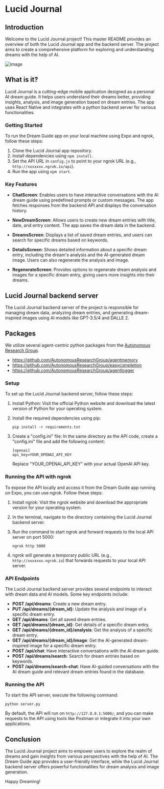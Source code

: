 # Lucid Journal

## Introduction
Welcome to the Lucid Journal project! This master README provides an overview of both the Lucid Journal app and the backend server. The project aims to create a comprehensive platform for exploring and understanding dreams with the help of AI.

![image](https://github.com/cp-james-harbeck/LucidJournal/assets/76927280/bad4ad87-5a0c-40f3-99c4-7307c4988c9a)

## What is it?
Lucid Journal is a cutting-edge mobile application designed as a personal AI dream guide. It helps users understand their dreams better, providing insights, analysis, and image generation based on dream entries. The app uses React Native and integrates with a python backend server for various functionalities.

### Getting Started
To run the Dream Guide app on your local machine using Expo and ngrok, follow these steps:

1. Clone the Lucid Journal app repository.
2. Install dependencies using `npm install`.
3. Set the API URL in `config.js` to point to your ngrok URL (e.g., `http://xxxxxxx.ngrok.io/api`).
4. Run the app using `npm start`.

### Key Features
- **ChatScreen**: Enables users to have interactive conversations with the AI dream guide using predefined prompts or custom messages. The app fetches responses from the backend API and displays the conversation history.

- **NewDreamScreen**: Allows users to create new dream entries with title, date, and entry content. The app saves the dream data in the backend.

- **DreamsScreen**: Displays a list of saved dream entries, and users can search for specific dreams based on keywords.

- **DetailsScreen**: Shows detailed information about a specific dream entry, including the dream's analysis and the AI-generated dream image. Users can also regenerate the analysis and image.

- **RegenerateScreen**: Provides options to regenerate dream analysis and images for a specific dream entry, giving users more insights into their dreams.

## Lucid Journal backend server
The Lucid Journal backend server of the project is responsible for managing dream data, analyzing dream entries, and generating dream-inspired images using AI models like GPT-3.5/4 and DALLE 2.

## Packages
We utilize several agent-centric python packages from the [Autonomous Research Group](https://github.com/AutonomousResearchGroup).

- https://github.com/AutonomousResearchGroup/agentmemory
- https://github.com/AutonomousResearchGroup/easycompletion
- https://github.com/AutonomousResearchGroup/agentlogger

### Setup
To set up the Lucid Journal backend server, follow these steps:

1. Install Python: Visit the official Python website and download the latest version of Python for your operating system.

2. Install the required dependencies using pip:
   ```
   pip install -r requirements.txt
   ```

3. Create a "config.ini" file: In the same directory as the API code, create a "config.ini" file and add the following content:
   ```
   [openai]
   api_key=YOUR_OPENAI_API_KEY
   ```
   Replace "YOUR_OPENAI_API_KEY" with your actual OpenAI API key.

### Running the API with ngrok
To expose the API locally and access it from the Dream Guide app running on Expo, you can use ngrok. Follow these steps:

1. Install ngrok: Visit the ngrok website and download the appropriate version for your operating system.

2. In the terminal, navigate to the directory containing the Lucid Journal backend server.

3. Run the command to start ngrok and forward requests to the local API server on port 5000:
   ```
   ngrok http 5000
   ```

4. ngrok will generate a temporary public URL (e.g., `http://xxxxxxx.ngrok.io`) that forwards requests to your local API server.

### API Endpoints
The Lucid Journal backend server provides several endpoints to interact with dream data and AI models. Some key endpoints include:

- **POST /api/dreams**: Create a new dream entry.
- **PUT /api/dreams/{dream_id}**: Update the analysis and image of a specific dream entry.
- **GET /api/dreams**: Get all saved dream entries.
- **GET /api/dreams/{dream_id}**: Get details of a specific dream entry.
- **GET /api/dreams/{dream_id}/analysis**: Get the analysis of a specific dream entry.
- **GET /api/dreams/{dream_id}/image**: Get the AI-generated dream-inspired image for a specific dream entry.
- **POST /api/chat**: Have interactive conversations with the AI dream guide.
- **POST /api/dreams/search**: Search for dream entries based on keywords.
- **POST /api/dreams/search-chat**: Have AI-guided conversations with the AI dream guide and relevant dream entries found in the database.

### Running the API
To start the API server, execute the following command:

```
python server.py
```

By default, the API will run on `http://127.0.0.1:5000/`, and you can make requests to the API using tools like Postman or integrate it into your own applications.

## Conclusion
The Lucid Journal project aims to empower users to explore the realm of dreams and gain insights from various perspectives with the help of AI. The Dream Guide app provides a user-friendly interface, while the Lucid Journal backend server offers powerful functionalities for dream analysis and image generation.

Happy Dreaming!